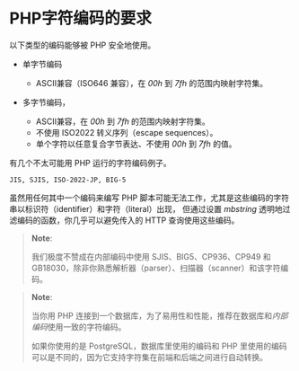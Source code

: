 PHP字符编码的要求
=================

以下类型的编码能够被 PHP 安全地使用。

-   单字节编码

    -   <span class="simpara"> ASCII兼容（ISO646 兼容），在 *00h* 到
        *7fh* 的范围内映射字符集。 </span>

-   多字节编码，

    -   <span class="simpara"> ASCII兼容，在 *00h* 到 *7fh*
        的范围内映射字符集。 </span>
    -   <span class="simpara"> 不使用 ISO2022 转义序列（escape
        sequences）。 </span>
    -   <span class="simpara"> 单个字符以任意复合字节表达、不使用 *00h*
        到 *7fh* 的值。 </span>

有几个不太可能用 PHP 运行的字符编码例子。

    JIS, SJIS, ISO-2022-JP, BIG-5

虽然用任何其中一个编码来编写 PHP
脚本可能无法工作，尤其是这些编码的字符串以标识符（identifier）和字符（literal）出现，
但通过设置 *mbstring* 透明地过滤编码的函数，你几乎可以避免传入的 HTTP
查询使用这些编码。

> **Note**:
>
> 我们极度不赞成在内部编码中使用 SJIS、BIG5、CP936、CP949 和
> GB18030，除非你熟悉解析器（parser）、扫描器（scanner）和该字符编码。

> **Note**:
>
> 当你用 PHP
> 连接到一个数据库，为了易用性和性能，推荐在数据库和*内部编码*使用一致的字符编码。
>
> 如果你使用的是 PostgreSQL，数据库里使用的编码和 PHP
> 里使用的编码可以是不同的，因为它支持字符集在前端和后端之间进行自动转换。
